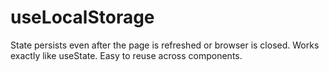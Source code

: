 # useLocalStorage
State persists even after the page is refreshed or browser is closed.  Works exactly like useState.  Easy to reuse across components.
